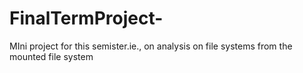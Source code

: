 # FinalTermProject-
MIni project for this semister.ie., on analysis on file systems from the mounted file system
